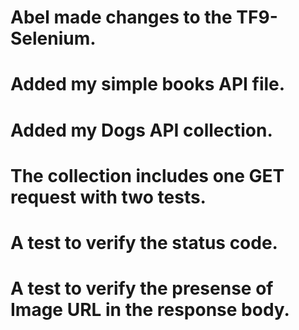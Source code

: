 # Abel made changes to the TF9-Selenium.
# Added my simple books API file.
# Added my Dogs API collection.
# The collection includes one GET request with two tests.
# A test to verify the status code.
# A test to verify the presense of Image URL in the response body. 